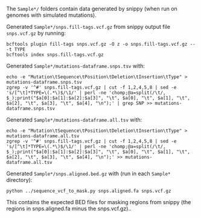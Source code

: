 The `Sample*/` folders contain data generated by snippy (when run on genomes with simulated mutations).

Generated `Sample*/snps.fill-tags.vcf.gz` from snippy output file `snps.vcf.gz` by running:

```
bcftools plugin fill-tags snps.vcf.gz -O z -o snps.fill-tags.vcf.gz -- -t TYPE
bcftools index snps.fill-tags.vcf.gz
```

Generated `Sample*/mutations-dataframe.snps.tsv` with:

```
echo -e "Mutation\tSequence\tPosition\tDeletion\tInsertion\tType" > mutations-dataframe.snps.tsv
zgrep -v '^#' snps.fill-tags.vcf.gz | cut -f 1,2,4,5,8 | sed -e 's/[^\t]*TYPE=\(.*\)$/\1/' | perl -ne 'chomp;@a=split(/\t/, $_);print("$a[0]:$a[1]:$a[2]:$a[3]", "\t", $a[0], "\t", $a[1], "\t", $a[2], "\t", $a[3], "\t", $a[4], "\n");' | grep SNP >> mutations-dataframe.snps.tsv
```

Generated `Sample*/mutations-dataframe.all.tsv` with:

```
echo -e "Mutation\tSequence\tPosition\tDeletion\tInsertion\tType" > mutations-dataframe.all.tsv
zgrep -v '^#' snps.fill-tags.vcf.gz | cut -f 1,2,4,5,8 | sed -e 's/[^\t]*TYPE=\(.*\)$/\1/' | perl -ne 'chomp;@a=split(/\t/, $_);print("$a[0]:$a[1]:$a[2]:$a[3]", "\t", $a[0], "\t", $a[1], "\t", $a[2], "\t", $a[3], "\t", $a[4], "\n");' >> mutations-dataframe.all.tsv
```

Generated `Sample*/snps.aligned.bed.gz` with (run in each `Sample*` directory):

```
python ../sequence_vcf_to_mask.py snps.aligned.fa snps.vcf.gz
```

This contains the expected BED files for masking regions from snippy (the regions in snps.aligned.fa minus the snps.vcf.gz)..

